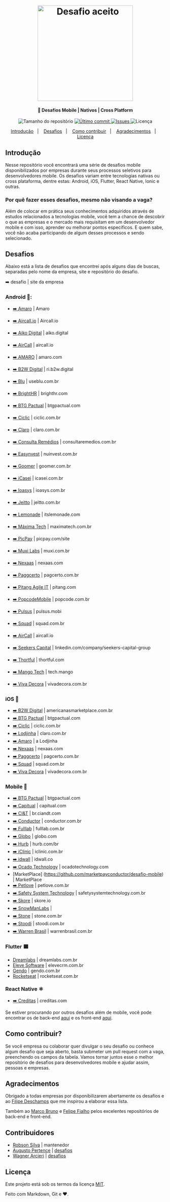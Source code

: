 <h1 align="center">
    <img alt="Desafio aceito" title="#challengeAccepted" src="challenge_accepted.jpg" width="300px" />
</h1>

<h4 align="center">
  📱 Desafios Mobile | Nativos | Cross Platform
</h4>
<p align="center">
  <img alt="Tamanho do repositório" src="https://img.shields.io/github/repo-size/robsonsilv4/desafios-mobile">
  
  <a href="https://github.com/robsonsilv4/desafios-mobile/master">
    <img alt="Último commit" src="https://img.shields.io/github/last-commit/robsonsilv4/desafios-mobile">
  </a>

  <a href="https://github.com/robsonsilv4/desafios-mobile/issues">
    <img alt="Issues" src="https://img.shields.io/github/issues/robsonsilv4/desafios-mobile">
  </a>

  <img alt="Licença" src="https://img.shields.io/badge/license-MIT-brightgreen">
</p>

<p align="center">
  <a href="#introdução">Introdução</a>&nbsp;&nbsp;&nbsp;|&nbsp;&nbsp;&nbsp;
  <a href="#desafios">Desafios</a>&nbsp;&nbsp;&nbsp;|&nbsp;&nbsp;&nbsp;
  <a href="#como-contribuir">Como contribuir</a>&nbsp;&nbsp;&nbsp;|&nbsp;&nbsp;&nbsp;
  <a href="#agradecimentos">Agradecimentos</a>&nbsp;&nbsp;&nbsp;|&nbsp;&nbsp;&nbsp;
  <a href="#licença">Licença</a>
</p>

## Introdução

Nesse repositório você encontrará uma série de desafios mobile disponibilizados por empresas durante seus processos seletivos para desenvolvedores mobile. Os desafios variam entre tecnologias nativas ou cross plataforma, dentre estas: Android, iOS, Flutter, React Native, Ionic e outras.

### Por quê fazer esses desafios, mesmo não visando a vaga?

Além de colocar em prática seus conhecimentos adquiridos através de estudos relacionados a tecnologias mobile, você tem a chance de descobrir o que as empresas e o mercado mais requisitam em um desenvolvedor mobile e com isso, aprender ou melhorar pontos específicos. E quem sabe, você não acaba participando de algum desses processos e sendo selecionado.

## Desafios

Abaixo está a lista de desafios que encontrei após alguns dias de buscas, separadas pelo nome da empresa, site e repositório do desafio.

➡️ desafio | site da empresa

### Android 📱:
- [➡️ Amaro](https://github.com/amaroteam/mobile-android-challenge) | Amaro


- [➡️ Aircall.io](https://github.com/aircall/android-test) | Aircall.io
- [➡️ Aiko Digital](https://github.com/aikodigital/teste-android-estagio-v1) | aiko.digital
- [➡️ AirCall](https://github.com/aircall/android-test) | aircall.io
- [➡️ AMARO](https://github.com/amaroteam/mobile-android-challenge) | amaro.com
- [➡️ B2W Digital](https://github.com/b2w-marketplace/challenge-android) | ri.b2w.digital
- [➡️ Blu](https://github.com/Pagnet/desafio-front-android) | useblu.com.br
- [➡️ BrightHR](https://github.com/brighthr/TechnicalTest.Android) | brighthr.com
- [➡️ BTG Pactual](https://github.com/btgpactualdigitaldev/android-challenge-BTG) | btgpactual.com
- [➡️ Ciclic](https://github.com/ciclic/test-android) | ciclic.com.br
- [➡️ Claro](https://github.com/mobile-clarobrasil/claro-brasil-challenge-android) | claro.com.br
- [➡️ Consulta Remédios](https://github.com/ConsultaRemedios/mobile-android-challenge) | consultaremedios.com.br
- [➡️ Easynvest](https://github.com/easynvest/teste-android) | nuinvest.com.br
- [➡️ Goomer](https://github.com/goomerdev/job-dev-android-interview) | goomer.com.br
- [➡️ iCasei](https://github.com/icasei/teste-android-developer) | icasei.com.br
- [➡️ Ioasys](bitbucket.org/ioasys/empresas-android/src/master) | ioasys.com.br
- [➡️ Jeitto](https://github.com/Jeitto/Android-Challenge) | jeitto.com.br
- [➡️ Lemonade](https://github.com/LemonadeTech/DesafioAndroid) | itslemonade.com
- [➡️ Máxima Tech](https://github.com/talentosmaxima/Android) | maximatech.com.br
- [➡️ PicPay](https://github.com/mobilepicpay/desafio-android) | picpay.com/site
- [➡️ Muxi Labs](https://github.com/muxidev/desafio-android) | muxi.com.br
- [➡️ Nexaas](https://github.com/myfreecomm/desafio-mobile-android) | nexaas.com
- [➡️ Paggcerto](https://github.com/paggcerto-sa/desafios/blob/master/mobile-android.md) | pagcerto.com.br
- [➡️ Pitang Agile IT](https://github.com/pitangagile/desafio-android) | pitang.com
- [➡️ PopcodeMobile](https://github.com/PopcodeMobile/desafio-android) | popcode.com.br
- [➡️ Pulsus](https://github.com/pulsus-mobi/desafio-pulsus-mobile) | pulsus.mobi
- [➡️ Squad](https://github.com/squadbr/Desafio-Android) | squad.com.br
- [➡️ AirCall](https://github.com/aircall/android-test) | aircall.io
- [➡️ Seekers Capital](https://github.com/SeekersAdvisorsLabs/hr-mobile-android-test) | linkedin.com/company/seekers-capital-group
- [➡️ Thortful](https://github.com/mhasanali/ThortfulTest) | thortful.com
- [➡️ Mango Tech](https://github.com/mango-tech/RickAndMortyApp) | tech.mango
- [➡️ Viva Decora](https://github.com/vivadecora/vd-android-test) | vivadecora.com.br

### iOS 🍎

- [➡️ B2W Digital](https://github.com/b2w-marketplace/challenge-ios) | americanasmarketplace.com.br
- [➡️ BTG Pactual](https://github.com/btgpactualdigitaldev/iOS-challenge-BTG) | btgpactual.com
- [➡️ Ciclic](https://github.com/ciclic/test-ios) | ciclic.com.br
- [➡️ Lodjinha](https://github.com/b2w-marketplace/challenge-ios) | claro.com.br
- [➡️ Amaro](https://github.com/amaroteam/mobile-android-challenge) | a Lodjinha
- [➡️ Nexaas](https://github.com/myfreecomm/desafio-mobile-ios) | nexaas.com
- [➡️ Paggcerto](https://github.com/paggcerto-sa/desafios/blob/master/mobile-ios.md) | pagcerto.com.br
- [➡️ Squad](https://github.com/squadbr/Desafio-iOS) | squad.com.br
- [➡️ Viva Decora](https://github.com/vivadecora/ios-teste) | vivadecora.com.br

### Mobile 🚀

- [➡️ BTG Pactual](https://github.com/btgpactualdigitaldev/mobile-challenge) | btgpactual.com
- [➡️ Capitual](https://github.com/capitual/mobile-challenge) | capitual.com
- [➡️ CI&T](https://github.com/ciandt-mobile/desafio-mobile) | br.ciandt.com
- [➡️ Conductor](https://github.com/marketpayconductor/desafio-mobile) | conductor.com.br
- [➡️ Fulllab](https://github.com/fulllabS2totalcommit/desafio-mobile) | fulllab.com.br
- [➡️ Globo](https://github.com/globoi/globoplay-desafio-mobile) | globo.com
- [➡️ Hurb](https://github.com/hurbcom/challenge-alpha) | hurb.com/br
- [➡️ iClinic](https://github.com/iclinic/api-desafio-mobile) | iclinic.com.br
- [➡️ idwall](https://github.com/idwall/desafios-iddog/tree/master/mobile) | idwall.co
- [➡️ Ocado Technology](https://github.com/ocadotechnology/mobile-challenge) | ocadotechnology.com
- [MarketPlace] (https://github.com/marketpayconductor/desafio-mobile) | MarketPlace
- [➡️ Petlove](https://github.com/petlove/vagas/tree/master/mobile) | petlove.com.br
- [➡️ Safety System Technology](github.com/safetysystemtechnology/desafio-mobile) | safetysystemtechnology.com.br
- [➡️ Skore](https://github.com/skore-io/teste-mobile) | skore.io
- [➡️ SnowManLabs](https://github.com/snowmanlabs/mobile-challenge) | 
- [➡️ Stone](https://github.com/stone-payments/desafio-mobile) | stone.com.br
- [➡️ Stoodi](https://github.com/stoodibr/mobile-challenge) | stoodi.com.br
- [➡️ Warren Brasil](https://github.com/warrenbrasil/desafio-warren-mobile) | warrenbrasil.com.br

### Flutter 🟦

- [Dreamlabs](https://dreamlabs.com.br/wp-content/uploads/2021/09/desafio_flutter_dreamlabs.pdf) | dreamlabs.com.br
- [Eleve Software](https://github.com/eleve-software/desafio-flutter) | elevecrm.com.br
- [Gendo](https://github.com/jbaladao/gendo-flutter-test) | gendo.com.br
- [Rocketseat](https://github.com/rocketseat-education/flutter-educator-challenge) | rocketseat.com.br

### React Native ⚛️

- [➡️ Creditas](https://github.com/Creditas/challenge/tree/master/mobile-react-native) | creditas.com

Se estiver procurando por outros desafios além de mobile, você pode encontrar os de back-end [aqui](https://github.com/CollabCodeTech/backend-challenges) e os front-end [aqui](https://github.com/felipefialho/frontend-challenges).

## Como contribuir?

Se você empresa ou colaborar quer divulgar o seu desafio ou conhece algum desafio que seja aberto, basta submeter um pull request com a vaga, preenchendo os campos da tabela. Vamos tornar juntos esse o melhor repositório de desafios para desenvolvedores mobile e ajudar assim, pessoas e empresas.

## Agradecimentos

Obrigado a todas empresas por disponibilizarem abertamente os desafios e ao [Filipe Deschamps](https://github.com/filipedeschamps) que me inspirou a elaborar essa lista.

Também ao [Marco Bruno](https://github.com/MarcoBrunoBR) e [Felipe Fialho](https://github.com/felipefialho) pelos excelentes repositórios de back-end e front-end.

## Contribuidores

- [Robson Silva](github.com/robsonsilv4) | mantenedor
- [Augusto Pertence](github.com/Pertence) | [desafios](https://github.com/robsonsilv4/mobile-challenges/pull/1)
- [Wagner Arcieri](github.com/wagarcdev) | [desafios](https://github.com/robsonsilv4/mobile-challenges/pull/3)

## Licença

Este projeto está sob os termos da licença [MIT](./LICENSE).

Feito com Markdown, Git e ❤️.

